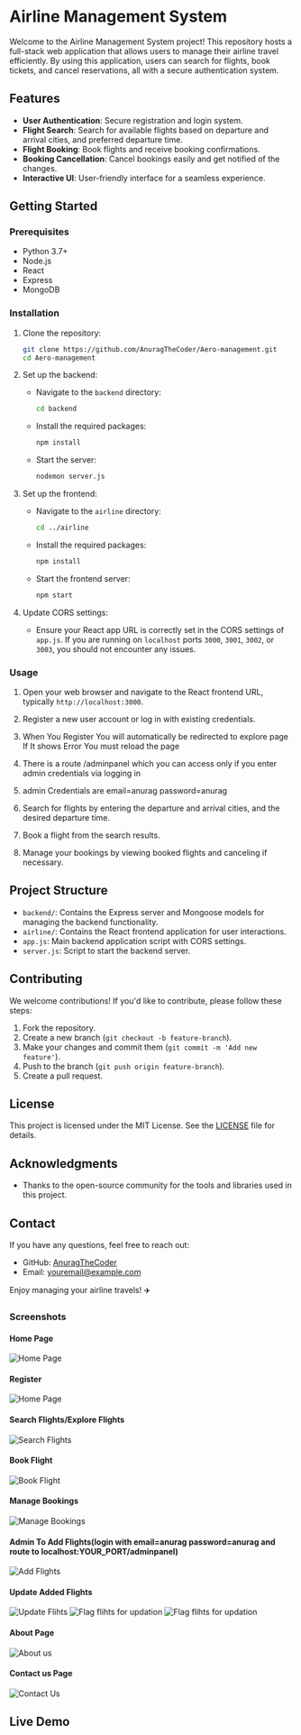 # Airline Management System

Welcome to the Airline Management System project! This repository hosts a full-stack web application that allows users to manage their airline travel efficiently. By using this application, users can search for flights, book tickets, and cancel reservations, all with a secure authentication system.

## Features

- **User Authentication**: Secure registration and login system.
- **Flight Search**: Search for available flights based on departure and arrival cities, and preferred departure time.
- **Flight Booking**: Book flights and receive booking confirmations.
- **Booking Cancellation**: Cancel bookings easily and get notified of the changes.
- **Interactive UI**: User-friendly interface for a seamless experience.

## Getting Started

### Prerequisites

- Python 3.7+
- Node.js
- React
- Express
- MongoDB

### Installation

1. Clone the repository:
    ```bash
    git clone https://github.com/AnuragTheCoder/Aero-management.git
    cd Aero-management
    ```

2. Set up the backend:
    - Navigate to the `backend` directory:
      ```bash
      cd backend
      ```
    - Install the required packages:
      ```bash
      npm install
      ```
    - Start the server:
      ```bash
      nodemon server.js
      ```

3. Set up the frontend:
    - Navigate to the `airline` directory:
      ```bash
      cd ../airline
      ```
    - Install the required packages:
      ```bash
      npm install
      ```
    - Start the frontend server:
      ```bash
      npm start
      ```

4. Update CORS settings:
    - Ensure your React app URL is correctly set in the CORS settings of `app.js`. If you are running on `localhost` ports `3000`, `3001`, `3002`, or `3003`, you should not encounter any issues.

### Usage

1. Open your web browser and navigate to the React frontend URL, typically `http://localhost:3000`.

2. Register a new user account or log in with existing credentials.

3. When You Register You will automatically be redirected to explore page If It shows Error You must reload the page

4. There is a route /adminpanel which you can access only if you enter admin credentials via logging in

5. admin Credentials are email=anurag password=anurag

6. Search for flights by entering the departure and arrival cities, and the desired departure time.

7. Book a flight from the search results.

8. Manage your bookings by viewing booked flights and canceling if necessary.

## Project Structure

- `backend/`: Contains the Express server and Mongoose models for managing the backend functionality.
- `airline/`: Contains the React frontend application for user interactions.
- `app.js`: Main backend application script with CORS settings.
- `server.js`: Script to start the backend server.

## Contributing

We welcome contributions! If you'd like to contribute, please follow these steps:

1. Fork the repository.
2. Create a new branch (`git checkout -b feature-branch`).
3. Make your changes and commit them (`git commit -m 'Add new feature'`).
4. Push to the branch (`git push origin feature-branch`).
5. Create a pull request.

## License

This project is licensed under the MIT License. See the [LICENSE](LICENSE) file for details.

## Acknowledgments

- Thanks to the open-source community for the tools and libraries used in this project.

## Contact

If you have any questions, feel free to reach out:

- GitHub: [AnuragTheCoder](https://github.com/AnuragTheCoder)
- Email: youremail@example.com

Enjoy managing your airline travels! ✈️

### Screenshots

#### Home Page
![Home Page](screenshots/Screenshot%20(119).png)

#### Register
![Home Page](screenshots/Screenshot%20(120).png)

#### Search Flights/Explore Flights
![Search Flights](screenshots/Screenshot%20(121).png)

#### Book Flight
![Book Flight](screenshots/Screenshot%20(122).png)

#### Manage Bookings
![Manage Bookings](screenshots/Screenshot%20(125).png)

#### Admin To Add Flights(login with email=anurag password=anurag and route to localhost:YOUR_PORT/adminpanel)
![Add Flights](screenshots/Screenshot%20(132).png)

#### Update Added Flights
![Update Flihts](screenshots/Screenshot%20(134).png)
![Flag flihts for updation ](screenshots/Screenshot%20(135).png)
![Flag flihts for updation ](screenshots/Screenshot%20(136).png)

#### About Page
![About us](screenshots/Screenshot%20(127).png)

#### Contact us Page
![Contact Us](screenshots/Screenshot%20(128).png)


## Live Demo

